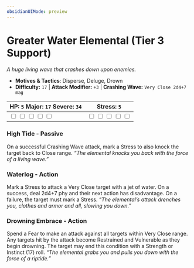 ```yaml
---
obsidianUIMode: preview
---
```

# Greater Water Elemental (Tier 3 Support)

*A huge living wave that crashes down upon enemies.*

- **Motives & Tactics**: Disperse, Deluge, Drown
- **Difficulty:** `17` | **Attack Modifier:** `+3` | **Crashing Wave:** `Very Close 2d4+7 mag`

| HP: `5` Major: `17` Severe: `34` | Stress: `5` |
|--|--|
|  <input type="checkbox" unchecked id="17338f59"> <input type="checkbox" unchecked id="10f5036e"> <input type="checkbox" unchecked id="7b706332"> <input type="checkbox" unchecked id="8c593ea4"> <input type="checkbox" unchecked id="35bad54a"> |  <input type="checkbox" unchecked id="8145ff27"> <input type="checkbox" unchecked id="4cfd314e"> <input type="checkbox" unchecked id="b0d1f139"> <input type="checkbox" unchecked id="b56b33f5"> <input type="checkbox" unchecked id="262a5f12"> |

### High Tide - Passive

On a successful Crashing Wave attack, mark a Stress to also knock the target back to Close range. *“The elemental knocks you back with the force of a living wave.”*

### Waterlog - Action

Mark a Stress to attack a Very Close target with a jet of water. On a success, deal 2d4+7 phy and their next action has disadvantage. On a failure, the target must mark a Stress. *“The elemental’s attack drenches you, clothes and armor and all, slowing you down.”*

### Drowning Embrace - Action

Spend a Fear to make an attack against all targets within Very Close range. Any targets hit by the attack become Restrained and Vulnerable as they begin drowning. The target may end this condition with a Strength or Instinct (17) roll. *“The elemental grabs you and pulls you down with the force of a riptide.”*



